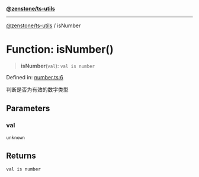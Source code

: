 [**@zenstone/ts-utils**](../README.md)

***

[@zenstone/ts-utils](../globals.md) / isNumber

# Function: isNumber()

> **isNumber**(`val`): `val is number`

Defined in: [number.ts:6](https://github.com/janpoem/ts-utils/blob/d3cd470a5c675e0cbb24c01f6f88f5c578c50491/src/number.ts#L6)

判断是否为有效的数字类型

## Parameters

### val

`unknown`

## Returns

`val is number`

